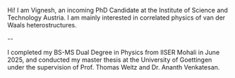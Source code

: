 Hi! I am Vignesh, an incoming PhD Candidate at the Institute of Science and Technology Austria. I am mainly interested in correlated physics of van der Waals heterostructures.

--

I completed my BS-MS Dual Degree in Physics from IISER Mohali in June 2025, and conducted my master thesis at the University of Goettingen under the supervision of Prof. Thomas Weitz and Dr. Ananth Venkatesan. 
